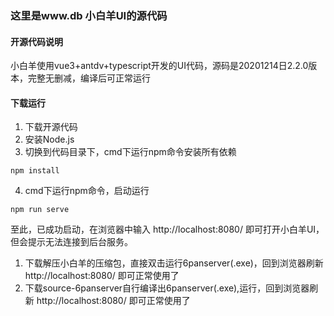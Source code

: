 ### 这里是www.db  小白羊UI的源代码

#### 开源代码说明

小白羊使用vue3+antdv+typescript开发的UI代码，源码是20201214日2.2.0版本，完整无删减，编译后可正常运行

#### 下载运行

1. 下载开源代码
2. 安装Node.js
3. 切换到代码目录下，cmd下运行npm命令安装所有依赖
``` npm
npm install
```
4. cmd下运行npm命令，启动运行
``` npm
npm run serve
```

至此，已成功启动，在浏览器中输入 http://localhost:8080/ 即可打开小白羊UI，但会提示无法连接到后台服务。

1. 下载解压小白羊的压缩包，直接双击运行6panserver(.exe)，回到浏览器刷新 http://localhost:8080/ 即可正常使用了
2. 下载source-6panserver自行编译出6panserver(.exe),运行，回到浏览器刷新 http://localhost:8080/ 即可正常使用了
